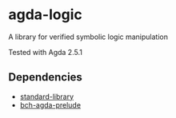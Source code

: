 # agda-logic
A library for verified symbolic logic manipulation

Tested with Agda 2.5.1

## Dependencies
- [standard-library](https://github.com/agda/agda-stdlib)
- [bch-agda-prelude](https://github.com/bch29/bch-agda-prelude)
